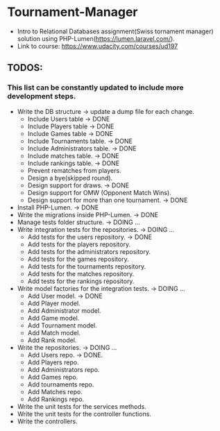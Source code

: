 # Tournament-Manager

* Intro to Relational Databases assignment(Swiss tornament manager) solution using PHP-Lumen(https://lumen.laravel.com/).
* Link to course: https://www.udacity.com/courses/ud197

## TODOS:

### This list can be constantly updated to include more development steps.

* Write the DB structure -> update a dump file for each change.
    * Include Users table -> DONE
    * Include Players table -> DONE
    * Include Games table -> DONE
    * Include Tournaments table. -> DONE
    * Include Administrators table. -> DONE
    * Include matches table. -> DONE
    * Include rankings table. -> DONE
    * Prevent rematches from players.
    * Design a bye(skipped round).
    * Design support for draws. -> DONE
    * Design support for OMW (Opponent Match Wins).
    * Design support for more than one tournament. -> DONE
* Install PHP-Lumen. -> DONE
* Write the migrations inside PHP-Lumen. -> DONE
* Manage tests folder structure. -> DOING ...
* Write integration tests for the repositories. -> DOING ...
    * Add tests for the users repository. -> DONE
    * Add tests for the players repository.
    * Add tests for the administrators repository.
    * Add tests for the games repository.
    * Add tests for the tournaments repository.
    * Add tests for the matches repository.
    * Add tests for the rankings repository.
* Write model factories for the integration tests. -> DOING ...
    * Add User model. -> DONE
    * Add Player model.
    * Add Administrator model.
    * Add Game model.
    * Add Tournament model.
    * Add Match model.
    * Add Rank model.
* Write the repositories. -> DOING ...
    * Add Users repo. -> DONE.
    * Add Players repo.
    * Add Administrators repo.
    * Add Games repo.
    * Add tournaments repo.
    * Add Matches repo.
    * Add Rankings repo.
* Write the unit tests for the services methods.
* Write the unit tests for the controller functions.
* Write the controllers.
